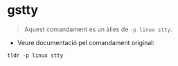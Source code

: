 # gstty

> Aquest comandament és un àlies de `-p linux stty`.

- Veure documentació pel comandament original:

`tldr -p linux stty`
